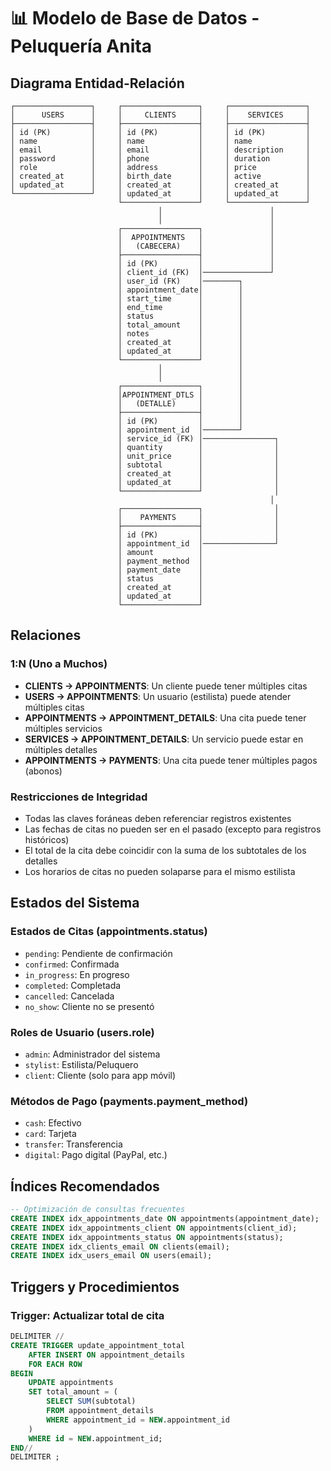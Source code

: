 # 📊 Modelo de Base de Datos - Peluquería Anita

## Diagrama Entidad-Relación

```
┌─────────────────┐     ┌─────────────────┐     ┌─────────────────┐
│      USERS      │     │     CLIENTS     │     │    SERVICES     │
├─────────────────┤     ├─────────────────┤     ├─────────────────┤
│ id (PK)         │     │ id (PK)         │     │ id (PK)         │
│ name            │     │ name            │     │ name            │
│ email           │     │ email           │     │ description     │
│ password        │     │ phone           │     │ duration        │
│ role            │     │ address         │     │ price           │
│ created_at      │     │ birth_date      │     │ active          │
│ updated_at      │     │ created_at      │     │ created_at      │
└─────────────────┘     │ updated_at      │     │ updated_at      │
                        └─────────────────┘     └─────────────────┘
                                 │                        │
                                 │                        │
                        ┌─────────────────┐               │
                        │  APPOINTMENTS   │               │
                        │   (CABECERA)    │               │
                        ├─────────────────┤               │
                        │ id (PK)         │               │
                        │ client_id (FK)  │───────────────┘
                        │ user_id (FK)    │────────┐
                        │ appointment_date│        │
                        │ start_time      │        │
                        │ end_time        │        │
                        │ status          │        │
                        │ total_amount    │        │
                        │ notes           │        │
                        │ created_at      │        │
                        │ updated_at      │        │
                        └─────────────────┘        │
                                 │                 │
                                 │                 │
                        ┌─────────────────┐        │
                        │APPOINTMENT_DTLS │        │
                        │   (DETALLE)     │        │
                        ├─────────────────┤        │
                        │ id (PK)         │        │
                        │ appointment_id  │────────┘
                        │ service_id (FK) │────────────────┐
                        │ quantity        │                │
                        │ unit_price      │                │
                        │ subtotal        │                │
                        │ created_at      │                │
                        │ updated_at      │                │
                        └─────────────────┘                │
                                                          │
                        ┌─────────────────┐                │
                        │    PAYMENTS     │                │
                        ├─────────────────┤                │
                        │ id (PK)         │                │
                        │ appointment_id  │────────────────┘
                        │ amount          │
                        │ payment_method  │
                        │ payment_date    │
                        │ status          │
                        │ created_at      │
                        │ updated_at      │
                        └─────────────────┘
```

## Relaciones

### 1:N (Uno a Muchos)
- **CLIENTS → APPOINTMENTS**: Un cliente puede tener múltiples citas
- **USERS → APPOINTMENTS**: Un usuario (estilista) puede atender múltiples citas
- **APPOINTMENTS → APPOINTMENT_DETAILS**: Una cita puede tener múltiples servicios
- **SERVICES → APPOINTMENT_DETAILS**: Un servicio puede estar en múltiples detalles
- **APPOINTMENTS → PAYMENTS**: Una cita puede tener múltiples pagos (abonos)

### Restricciones de Integridad
- Todas las claves foráneas deben referenciar registros existentes
- Las fechas de citas no pueden ser en el pasado (excepto para registros históricos)
- El total de la cita debe coincidir con la suma de los subtotales de los detalles
- Los horarios de citas no pueden solaparse para el mismo estilista

## Estados del Sistema

### Estados de Citas (appointments.status)
- `pending`: Pendiente de confirmación
- `confirmed`: Confirmada
- `in_progress`: En progreso
- `completed`: Completada
- `cancelled`: Cancelada
- `no_show`: Cliente no se presentó

### Roles de Usuario (users.role)
- `admin`: Administrador del sistema
- `stylist`: Estilista/Peluquero
- `client`: Cliente (solo para app móvil)

### Métodos de Pago (payments.payment_method)
- `cash`: Efectivo
- `card`: Tarjeta
- `transfer`: Transferencia
- `digital`: Pago digital (PayPal, etc.)

## Índices Recomendados

```sql
-- Optimización de consultas frecuentes
CREATE INDEX idx_appointments_date ON appointments(appointment_date);
CREATE INDEX idx_appointments_client ON appointments(client_id);
CREATE INDEX idx_appointments_status ON appointments(status);
CREATE INDEX idx_clients_email ON clients(email);
CREATE INDEX idx_users_email ON users(email);
```

## Triggers y Procedimientos

### Trigger: Actualizar total de cita
```sql
DELIMITER //
CREATE TRIGGER update_appointment_total 
    AFTER INSERT ON appointment_details
    FOR EACH ROW
BEGIN
    UPDATE appointments 
    SET total_amount = (
        SELECT SUM(subtotal) 
        FROM appointment_details 
        WHERE appointment_id = NEW.appointment_id
    )
    WHERE id = NEW.appointment_id;
END//
DELIMITER ;
```